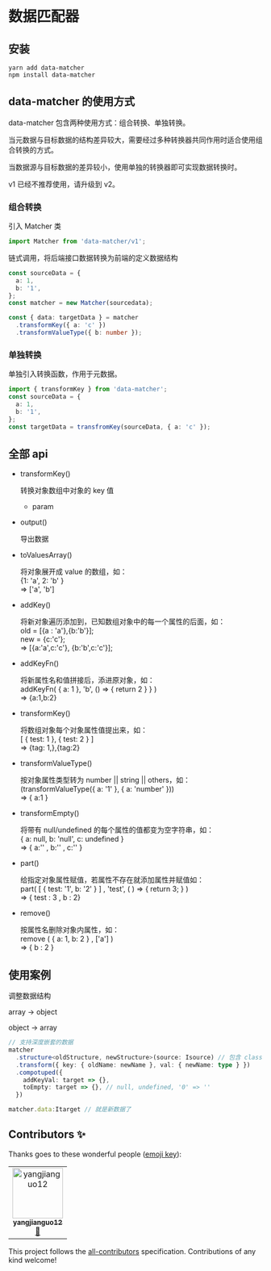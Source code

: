 # 数据匹配器

## 安装

```
yarn add data-matcher
npm install data-matcher
```

## data-matcher 的使用方式

data-matcher 包含两种使用方式：组合转换、单独转换。

当元数据与目标数据的结构差异较大，需要经过多种转换器共同作用时适合使用组合转换的方式。

当数据源与目标数据的差异较小，使用单独的转换器即可实现数据转换时。

v1 已经不推荐使用，请升级到 v2。

### 组合转换

引入 Matcher 类

```ts
import Matcher from 'data-matcher/v1';
```

链式调用，将后端接口数据转换为前端的定义数据结构

```ts
const sourceData = {
  a: 1,
  b: '1',
};
const matcher = new Matcher(sourcedata);

const { data: targetData } = matcher
  .transformKey({ a: 'c' })
  .transformValueType({ b: number });
```

### 单独转换

单独引入转换函数，作用于元数据。

```ts
import { transformKey } from 'data-matcher';
const sourceData = {
  a: 1,
  b: '1',
};
const targetData = transfromKey(sourceData, { a: 'c' });
```

## 全部 api

- transformKey()

  转换对象数组中对象的 key 值

  - param

- output()

  导出数据

- toValuesArray()

  将对象展开成 value 的数组，如：  
  {1: 'a', 2: 'b' }  
  => ['a', 'b']

- addKey()

  将新对象遍历添加到，已知数组对象中的每一个属性的后面，如：  
  old = [{a : 'a'},{b:'b'}];  
  new = {c:'c'};  
  => [{a:'a',c:'c'},
  {b:'b',c:'c'}];

- addKeyFn()

  将新属性名和值拼接后，添进原对象，如：  
  addKeyFn( { a: 1 }, 'b', () => { return 2 } } )  
  => {a:1,b:2}

- transformKey()

  将数组对象每个对象属性值提出来，如：  
  [ { test: 1 }, { test: 2 } ]  
  => {tag: 1,},{tag:2}

- transformValueType()

  按对象属性类型转为 number || string || others，如：  
  (transformValueType({ a: '1' }, { a: 'number' }))  
  => { a:1 }

- transformEmpty()

  将带有 null/undefined 的每个属性的值都变为空字符串，如：  
  { a: null, b: 'null', c: undefined }  
  => { a:'' , b:'' , c:'' }

- part()

  给指定对象属性赋值，若属性不存在就添加属性并赋值如：  
  part( [ { test: '1', b: '2' } ] , 'test', ( ) => { return 3; } )  
  => { test : 3 , b : 2}

- remove()

  按属性名删除对象内属性，如：  
  remove ( { a: 1, b: 2 } , ['a'] )  
   => { b : 2 }

## 使用案例

调整数据结构

array -> object

object -> array

```ts
// 支持深度嵌套的数据
matcher
  .structure<oldStructure, newStructure>(source: Isource) // 包含 classifyKey 功能
  .transform({ key: { oldName: newName }, val: { newName: type } })
  .compotuped({
    addKeyVal: target => {},
    toEmpty: target => {}, // null, undefined, '0' => ''
  })

matcher.data:Itarget // 就是新数据了
```

## Contributors ✨

Thanks goes to these wonderful people ([emoji key](https://allcontributors.org/docs/en/emoji-key)):

<!-- ALL-CONTRIBUTORS-LIST:START - Do not remove or modify this section -->
<!-- prettier-ignore-start -->
<!-- markdownlint-disable -->
<table>
  <tr>
    <td align="center"><a href="https://github.com/yangjianguo12"><img src="https://avatars3.githubusercontent.com/u/48900717?v=4" width="100px;" alt="yangjianguo12"/><br /><sub><b>yangjianguo12</b></sub></a><br /><a href="https://github.com/xiamu14/data-matcher/commits?author=yangjianguo12" title="Documentation">📖</a></td>
  </tr>
</table>

<!-- markdownlint-enable -->
<!-- prettier-ignore-end -->

<!-- ALL-CONTRIBUTORS-LIST:END -->

This project follows the [all-contributors](https://github.com/all-contributors/all-contributors) specification. Contributions of any kind welcome!
